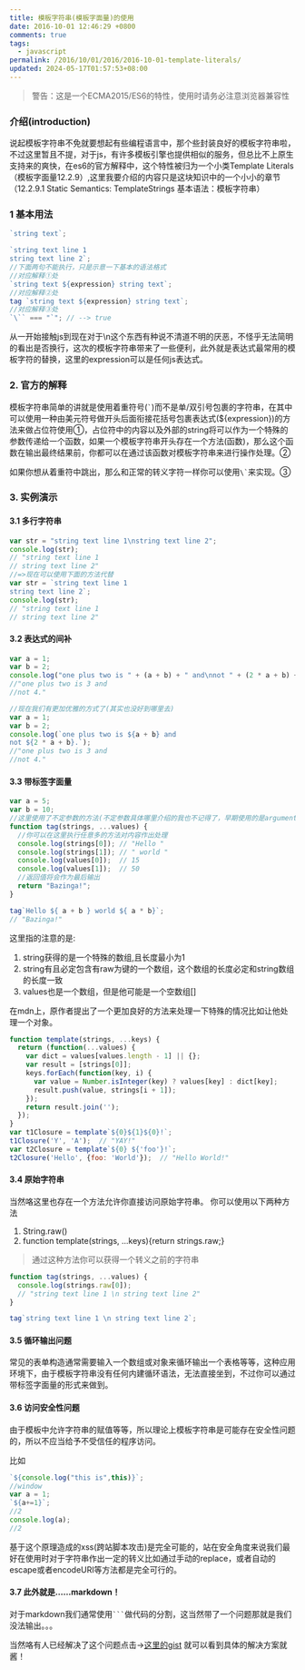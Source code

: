 ```yaml
---
title: 模板字符串(模板字面量)的使用
date: 2016-10-01 12:46:29 +0800
comments: true
tags:
  - javascript
permalink: /2016/10/01/2016/2016-10-01-template-literals/
updated: 2024-05-17T01:57:53+08:00
---
```


> 警告：这是一个ECMA2015/ES6的特性，使用时请务必注意浏览器兼容性

### 介绍(introduction)

  说起模板字符串不免就要想起有些编程语言中，那个些封装良好的模板字符串啦，不过这里暂且不提，对于js，有许多模板引擎也提供相似的服务，但总比不上原生支持来的爽快，在es6的官方解释中，这个特性被归为一个小类Template Literals（模板字面量12.2.9）,这里我要介绍的内容只是这块知识中的一个小小的章节（12.2.9.1 Static Semantics: TemplateStrings 基本语法：模板字符串）

### 1 基本用法

```js
`string text`;

`string text line 1
string text line 2`;
//下面两句不能执行，只是示意一下基本的语法格式
//对应解释①处
`string text ${expression} string text`;
//对应解释②处
tag `string text ${expression} string text`;
//对应解释③处
`\`` === "`"; // --> true
```

从一开始接触js到现在对于\n这个东西有种说不清道不明的厌恶，不怪乎无法简明的看出是否换行，这次的模板字符串带来了一些便利，此外就是表达式最常用的模板字符的替换，这里的expression可以是任何js表达式。

### 2. 官方的解释

模板字符串简单的讲就是使用着重符号(`` ` ``)而不是单/双引号包裹的字符串，在其中可以使用一种由美元符号做开头后面衔接花括号包裹表达式(${expression})的方法来做占位符使用①，占位符中的内容以及外部的string将可以作为一个特殊的参数传递给一个函数，如果一个模板字符串开头存在一个方法(函数)，那么这个函数在输出最终结果前，你都可以在通过该函数对模板字符串来进行操作处理。②

如果你想从着重符中跳出，那么和正常的转义字符一样你可以使用`` \` ``来实现。③

### 3. 实例演示

#### 3.1 多行字符串

```js
var str = "string text line 1\nstring text line 2";
console.log(str);
// "string text line 1
// string text line 2"
//=>现在可以使用下面的方法代替
var str = `string text line 1
string text line 2`;
console.log(str);
// "string text line 1
// string text line 2"
```

#### 3.2 表达式的间补

```js
var a = 1;
var b = 2;
console.log("one plus two is " + (a + b) + " and\nnot " + (2 * a + b) + ".");
//"one plus two is 3 and
//not 4."

//现在我们有更加优雅的方式了(其实也没好到哪里去)
var a = 1;
var b = 2;
console.log(`one plus two is ${a + b} and
not ${2 * a + b}.`);
//"one plus two is 3 and
//not 4."
```

#### 3.3 带标签字面量

```js
var a = 5;
var b = 10;
//这里使用了不定参数的方法(不定参数具体哪里介绍的我也不记得了，早期使用的是arguments的方法来获取，但现在可以使用不定参数快捷的取得)
function tag(strings, ...values) {
  //你可以在这里执行任意多的方法对内容作出处理
  console.log(strings[0]); // "Hello "
  console.log(strings[1]); // " world "
  console.log(values[0]);  // 15
  console.log(values[1]);  // 50
  //返回值将会作为最后输出
  return "Bazinga!";
}

tag`Hello ${ a + b } world ${ a * b}`;
// "Bazinga!"
```

这里指的注意的是:

1. string获得的是一个特殊的数组,且长度最小为1
2. string有且必定包含有raw为键的一个数组，这个数组的长度必定和string数组的长度一致
3. values也是一个数组，但是他可能是一个空数组[]

在mdn上，原作者提出了一个更加良好的方法来处理一下特殊的情况比如让他处理一个对象。

```js
function template(strings, ...keys) {
  return (function(...values) {
    var dict = values[values.length - 1] || {};
    var result = [strings[0]];
    keys.forEach(function(key, i) {
      var value = Number.isInteger(key) ? values[key] : dict[key];
      result.push(value, strings[i + 1]);
    });
    return result.join('');
  });
}
var t1Closure = template`${0}${1}${0}!`;
t1Closure('Y', 'A');  // "YAY!" 
var t2Closure = template`${0} ${'foo'}!`;
t2Closure('Hello', {foo: 'World'});  // "Hello World!"
```

#### 3.4 原始字符串

当然咯这里也存在一个方法允许你直接访问原始字符串。
你可以使用以下两种方法

  1.  String.raw() 
  2. function template(strings, ...keys){return strings.raw;}

> 通过这种方法你可以获得一个转义之前的字符串

```js
function tag(strings, ...values) {
  console.log(strings.raw[0]); 
  // "string text line 1 \n string text line 2"
}

tag`string text line 1 \n string text line 2`;
```

#### 3.5 循环输出问题

常见的表单构造通常需要输入一个数组或对象来循环输出一个表格等等，这种应用环境下，由于模板字符串没有任何内建循环语法，无法直接坐到，不过你可以通过带标签字面量的形式来做到。

#### 3.6 访问安全性问题

由于模板中允许字符串的赋值等等，所以理论上模板字符串是可能存在安全性问题的，所以不应当给予不受信任的程序访问。

比如

```js
`${console.log("this is",this)}`;
//window
var a = 1;
`${a+=1}`;
//2
console.log(a);
//2
```

基于这个原理造成的xss(跨站脚本攻击)是完全可能的，站在安全角度来说我们最好在使用时对于字符串作出一定的转义比如通过手动的replace，或者自动的escape或者encodeURI等方法都是完全可行的。

#### 3.7 此外就是……markdown！

对于markdown我们通常使用`` ``` ``做代码的分割，这当然带了一个问题那就是我们没法输出。。。

当然咯有人已经解决了这个问题点击->[这里的gist](https://gist.githubusercontent.com/jorendorff/d3df45120ef8e4a342e5/raw/cdd053fbebe31dc92bc7da44ccf8293c06f271b1/template-strings-in-markdown.md) 就可以看到具体的解决方案就酱！